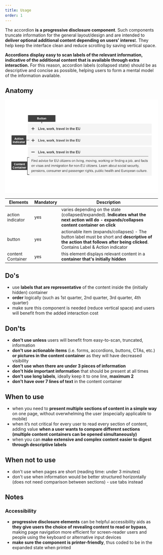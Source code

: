 ```yaml
---
title: Usage
order: 1
---
```

The accordion **is a progressive disclosure component**. Such
components truncate information for the general layout/design and are intended
to **deliver optional additional content depending on users' interes**t. They help keep the interface clean and reduce scrolling by saving vertical space.

**Accordions display easy to scan labels of the relevant information, indicative of the additional content that is available through extra interaction.** For this reason, accordion labels (collapsed state) should be as descriptive and concise as possible, helping users to form a mental model of the information available.

## Anatomy

![anatomy](/cms-images/accordion2.jpg "accordion")

| Elements          | Mandatory | Description                                                                                                                                                                    |
| ----------------- | --------- | ------------------------------------------------------------------------------------------------------------------------------------------------------------------------------ |
| action indicator  | yes       | varies depending on the state (collapsed/expanded). **Indicates what the next action will do - expands/collapses content container on click**                                  |
| button            | yes       | actionable item (expands/collapses) - The button label must be short and **descriptive of the action that follows after being clicked**.<br/>Contains Label & Action indicator |
| content Container | yes       | this element displays relevant content in a **container that's initially hidden**                                                                                              |

## Do's

- use **labels that are representative** of the content inside the (initially hidden) container
- **order** logically (such as 1st quarter, 2nd quarter, 3rd quarter, 4th quarter)
- make sure this component is needed (reduce vertical space) and users will benefit from the added interaction cost

## Don'ts

- **don't use unless** users will benefit from easy-to-scan, truncated, information
- **don't use actionable items** (i.e. forms, accordions, buttons, CTAs, etc.) **or pictures in the content container** as they will have decreased visibility
- **don't use when there are under 3 pieces of information**
- **don't hide important information** that should be present at all times
- **don't use long labels**, ideally keep it to one line, **maximum 2**
- **don't have over 7 lines of text** in the content container

## When to use

- when you need to **present multiple sections of content in a simple way** on one page, without overwhelming the user (especially applicable to mobile)
- when it’s not critical for every user to read every section of content, adding value **when a user wants to compare different sections (multiple content containers can be opened simultaneously)**
- when you can **make extensive and complex content easier to digest through descriptive labels**

## When not to use

- don't use when pages are short (reading time: under 3 minutes)
- don't use when information would be better structured horizontally (does not need comparison between sections) - use tabs instead

## Notes

### Accessibility

- **progressive disclosure elements** can be helpful accessibility aids as **they give users the choice of revealing content to read or bypass**, making page navigation more efficient for screen-reader users and people using the keyboard or alternative input devices
- **make sure the component is printer-friendly**, thus coded to be in the expanded state when printed
